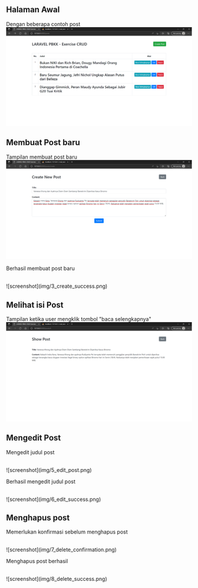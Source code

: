 ## Halaman Awal
Dengan beberapa contoh post
<br>
![screenshot](img/1_viewposts.png)
<br>

## Membuat Post baru

Tampilan membuat post baru
<br>
![screenshot](img/2_createnewpost.png)
<br>

Berhasil membuat post baru

<br>
![screenshot](img/3_create_success.png)
<br>

## Melihat isi Post
Tampilan ketika user mengklik tombol "baca selengkapnya"
<br>
![screenshot](img/4_show_post.png)
<br>

## Mengedit Post
Mengedit judul post

<br>
![screenshot](img/5_edit_post.png)
<br>

Berhasil mengedit judul post

<br>
![screenshot](img/6_edit_success.png)
<br>

## Menghapus post
Memerlukan konfirmasi sebelum menghapus post

<br>
![screenshot](img/7_delete_confirmation.png)
<br>

Menghapus post berhasil

<br>
![screenshot](img/8_delete_success.png)
<br>
